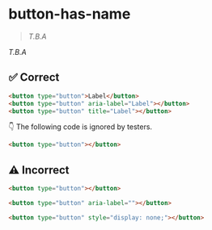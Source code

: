 # button-has-name

> _T.B.A_

_T.B.A_

## :white_check_mark: Correct

```html
<button type="button">Label</button>
<button type="button" aria-label="Label"></button>
<button type="button" title="Label"></button>
```

:point_down: The following code is ignored by testers.

```html acot-ignore
<button type="button"></button>
```

## :warning: Incorrect

```html
<button type="button"></button>
```

```html
<button type="button" aria-label=""></button>
```

```html
<button type="button" style="display: none;"></button>
```
